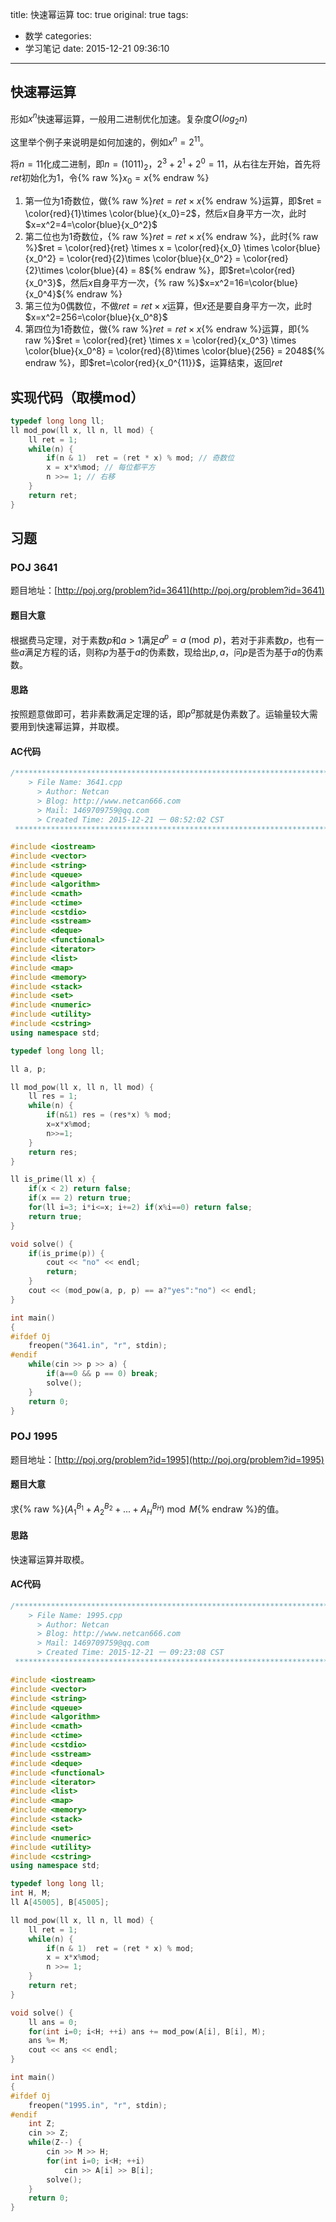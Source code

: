 title: 快速幂运算
toc: true
original: true
tags:
  - 数学
categories:
  - 学习笔记
date: 2015-12-21 09:36:10
---
## 快速幂运算
形如$x^n$快速幂运算，一般用二进制优化加速。复杂度$O(log_2 n)$

这里举个例子来说明是如何加速的，例如$x^n=2^{11}$。

将$n=11$化成二进制，即$n=(1011)_2，2^3+2^1+2^0 = 11$，从右往左开始，首先将$ret$初始化为1，令{% raw %}$x_0=x${% endraw %}

1. 第一位为1奇数位，做{% raw %}$ret = ret\times  x${% endraw %}运算，即$ret = \color{red}{1}\times \color{blue}{x_0}=2$，然后$x$自身平方一次，此时$x=x^2=4=\color{blue}{x_0^2}$
2. 第二位也为1奇数位，{% raw %}$ret = ret \times  x${% endraw %}，此时{% raw %}$ret = \color{red}{ret} \times x = \color{red}{x_0} \times \color{blue}{x_0^2} = \color{red}{2}\times \color{blue}{x_0^2} = \color{red}{2}\times \color{blue}{4} = 8${% endraw %}，即$ret=\color{red}{x_0^3}$，然后$x$自身平方一次，{% raw %}$x=x^2=16=\color{blue}{x_0^4}${% endraw %}
3. 第三位为0偶数位，不做$ret = ret\times x$运算，但$x$还是要自身平方一次，此时$x=x^2=256=\color{blue}{x_0^8}$
4. 第四位为1奇数位，做{% raw %}$ret = ret\times x${% endraw %}运算，即{% raw %}$ret = \color{red}{ret} \times  x = \color{red}{x_0^3} \times  \color{blue}{x_0^8} = \color{red}{8}\times \color{blue}{256} = 2048${% endraw %}，即$ret=\color{red}{x_0^{11}}$，运算结束，返回$ret$

## 实现代码（取模mod）
<!--more-->
```cpp
typedef long long ll;
ll mod_pow(ll x, ll n, ll mod) {
	ll ret = 1;
	while(n) {
		if(n & 1)  ret = (ret * x) % mod; // 奇数位
		x = x*x%mod; // 每位都平方
		n >>= 1; // 右移
	}
	return ret;
}
```

## 习题
### POJ 3641
题目地址：[http://poj.org/problem?id=3641](http://poj.org/problem?id=3641)
#### 题目大意
根据费马定理，对于素数$p$和$a>1$满足$a^p = a\pmod p$，若对于非素数$p$，也有一些$a$满足方程的话，则称$p$为基于$a$的伪素数，现给出$p, a$，问$p$是否为基于$a$的伪素数。

#### 思路
按照题意做即可，若非素数满足定理的话，即$p^a % p = a$那就是伪素数了。运输量较大需要用到快速幂运算，并取模。

#### AC代码
```cpp
/*************************************************************************
	> File Name: 3641.cpp
	  > Author: Netcan
	  > Blog: http://www.netcan666.com
	  > Mail: 1469709759@qq.com
	  > Created Time: 2015-12-21 一 08:52:02 CST
 ************************************************************************/

#include <iostream>
#include <vector>
#include <string>
#include <queue>
#include <algorithm>
#include <cmath>
#include <ctime>
#include <cstdio>
#include <sstream>
#include <deque>
#include <functional>
#include <iterator>
#include <list>
#include <map>
#include <memory>
#include <stack>
#include <set>
#include <numeric>
#include <utility>
#include <cstring>
using namespace std;

typedef long long ll;

ll a, p;

ll mod_pow(ll x, ll n, ll mod) {
	ll res = 1;
	while(n) {
		if(n&1) res = (res*x) % mod;
		x=x*x%mod;
		n>>=1;
	}
	return res;
}

ll is_prime(ll x) {
	if(x < 2) return false;
	if(x == 2) return true;
	for(ll i=3; i*i<=x; i+=2) if(x%i==0) return false;
	return true;
}

void solve() {
	if(is_prime(p)) {
		cout << "no" << endl;
		return;
	}
	cout << (mod_pow(a, p, p) == a?"yes":"no") << endl;
}

int main()
{
#ifdef Oj
	freopen("3641.in", "r", stdin);
#endif
	while(cin >> p >> a) {
		if(a==0 && p == 0) break;
		solve();
	}
	return 0;
}
```

### POJ 1995
题目地址：[http://poj.org/problem?id=1995](http://poj.org/problem?id=1995)
#### 题目大意
求{% raw %}$(A_1^{B_1}+A_2^{B_2}+ ... +A_H^{B_H})\bmod M${% endraw %}的值。
#### 思路
快速幂运算并取模。

#### AC代码
```cpp
/*************************************************************************
	> File Name: 1995.cpp
	  > Author: Netcan
	  > Blog: http://www.netcan666.com
	  > Mail: 1469709759@qq.com
	  > Created Time: 2015-12-21 一 09:23:08 CST
 ************************************************************************/

#include <iostream>
#include <vector>
#include <string>
#include <queue>
#include <algorithm>
#include <cmath>
#include <ctime>
#include <cstdio>
#include <sstream>
#include <deque>
#include <functional>
#include <iterator>
#include <list>
#include <map>
#include <memory>
#include <stack>
#include <set>
#include <numeric>
#include <utility>
#include <cstring>
using namespace std;

typedef long long ll;
int H, M;
ll A[45005], B[45005];

ll mod_pow(ll x, ll n, ll mod) {
	ll ret = 1;
	while(n) {
		if(n & 1)  ret = (ret * x) % mod;
		x = x*x%mod;
		n >>= 1;
	}
	return ret;
}

void solve() {
	ll ans = 0;
	for(int i=0; i<H; ++i) ans += mod_pow(A[i], B[i], M);
	ans %= M;
	cout << ans << endl;
}

int main()
{
#ifdef Oj
	freopen("1995.in", "r", stdin);
#endif
	int Z;
	cin >> Z;
	while(Z--) {
		cin >> M >> H;
		for(int i=0; i<H; ++i)
			cin >> A[i] >> B[i];
		solve();
	}
	return 0;
}
```
